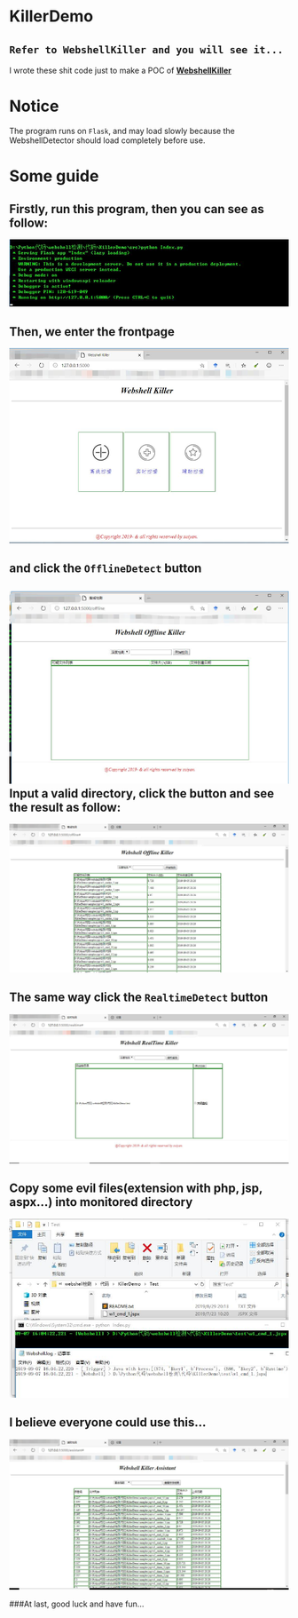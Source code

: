 # KillerDemo
`Refer to WebshellKiller and you will see it... `
---
I wrote these shit code just to make a POC of [**WebshellKiller**](https://github.com/fragileeye/WebshellKiller)

# Notice
The program runs on `Flask`, and may load slowly because the WebshellDetector should load completely before use.

# Some guide

Firstly, run this program, then you can see as follow:
---
![StartRunning](https://github.com/fragileeye/KillerDemo/blob/master/images/1.jpg)

Then, we enter the frontpage
---
![FrontPage](https://github.com/fragileeye/KillerDemo/blob/master/images/2.jpg)

and click the `OfflineDetect` button
---
![Offline](https://github.com/fragileeye/KillerDemo/blob/master/images/3.jpg)
Input a valid directory, click the button and see the result as follow:
---
![OfflineResult](https://github.com/fragileeye/KillerDemo/blob/master/images/4.jpg)

The same way click the `RealtimeDetect` button
---
![Realtime](https://github.com/fragileeye/KillerDemo/blob/master/images/5.jpg)

Copy some evil files(extension with php, jsp, aspx...) into monitored directory
---
![RealtimeResult](https://github.com/fragileeye/KillerDemo/blob/master/images/6.jpg)

I believe everyone could use this...
---
![AssistantResult](https://github.com/fragileeye/KillerDemo/blob/master/images/7.jpg)

###At last, good luck and have fun...

